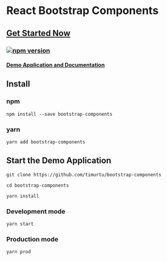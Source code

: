# React Bootstrap Components

## [Get Started Now](https://bootstrapcomponents.wordpress.com/)

### [![npm version](https://badge.fury.io/js/bootstrap-components.svg)](https://badge.fury.io/js/bootstrap-components)

#### [Demo Application and Documentation](https://getreactbootstrap.com/)

## Install

### npm
```
npm install --save bootstrap-components
```

### yarn
```
yarn add bootstrap-components
```

## Start the Demo Application
```
git clone https://github.com/timurtu/bootstrap-components
```
```
cd bootstrap-components
```
```
yarn install
```

### Development mode
```
yarn start
```

### Production mode
```
yarn prod
```
